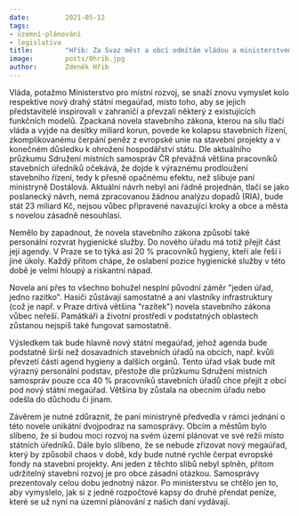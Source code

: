 ```yaml
---
date:         2021-05-12
tags:         
- územní-plánování
- legislativa
title:        "Hřib: Za Svaz měst a obcí odmítám vládou a ministerstvem zpackaný stavební zákon"
image: 	      posts/0hrib.jpg
author:       Zdeněk Hřib
---
```


Vláda, potažmo Ministerstvo pro místní rozvoj, se snaží znovu vymyslet kolo respektive nový drahý státní megaúřad, místo toho, aby se jejich představitelé inspirovali v zahraničí a převzali některý z existujících funkčních modelů. Zpackaná novela stavebního zákona, kterou na sílu tlačí vláda a vyjde na desítky miliard korun, povede ke kolapsu stavebních řízení, zkomplikovanému čerpání peněz z evropské unie na stavební projekty a v konečném důsledku k ohrožení hospodářství státu. Dle aktuálního průzkumu Sdružení místních samospráv ČR převážná většina pracovníků stavebních úředníků očekává, že dojde k výraznému prodloužení stavebního řízení, tedy k přesně opačnému efektu, než slibuje paní ministryně Dostálová. Aktuální návrh nebyl ani řádně projednán, tlačí se jako poslanecký návrh, nemá zpracovanou žádnou analýzu dopadů (RIA), bude stát 23 miliard Kč, nejsou vůbec připravené navazující kroky a obce a města s novelou zásadně nesouhlasí. 

Nemělo by zapadnout, že novela stavebního zákona způsobí také personální rozvrat hygienické služby. Do nového úřadu má totiž přejít část její agendy. V Praze se to týká asi 20 % pracovníků hygieny, kteří ale řeší i jiné úkoly. Každý přitom chápe, že oslabení pozice hygienické služby v této době je velmi hloupý a riskantní nápad. 

Novela ani přes to všechno bohužel nesplní původní záměr "jeden úřad, jedno razítko". Hasiči zůstávají samostatně a ani vlastníky infrastruktury (což je např. v Praze drtivá většina "razítek") novela stavebního zákona vůbec neřeší. Památkáři a životní prostředí v podstatných oblastech zůstanou nejspíš také fungovat samostatně. 

Výsledkem tak bude hlavně nový státní megaúřad, jehož agenda bude podstatně širší než dosavadních stavebních úřadů na obcích, např. kvůli převzetí části agend hygieny a dalších orgánů. Tento úřad však bude mít výrazný personální podstav, přestože dle průzkumu Sdružení místních samospráv pouze cca 40 % pracovníků stavebních úřadů chce přejít z obcí pod nový státní megaúřad. Většina by zůstala na obecním úřadu nebo odešla do důchodu či jinam.

Závěrem je nutné zdůraznit, že paní ministryně předvedla v rámci jednání o této novele unikátní dvojpodraz na samosprávy. Obcím a městům bylo slíbeno, že si budou moci rozvoj na svém území plánovat ve své režii místo státních úředníků. Dále bylo slíbeno, že se nebude zřizovat nový megaúřad, který by způsobil chaos v době, kdy bude nutné rychle čerpat evropské fondy na stavební projekty. Ani jeden z těchto slibů nebyl splněn, přitom udržitelný stavební rozvoj je pro obce zásadní otázkou. Samosprávy prezentovaly celou dobu jednotný názor. Po ministerstvu se chtělo jen to, aby vymyslelo, jak si z jedné rozpočtové kapsy do druhé přendat peníze, které se už nyní na územní plánování z našich daní vydávají. 

